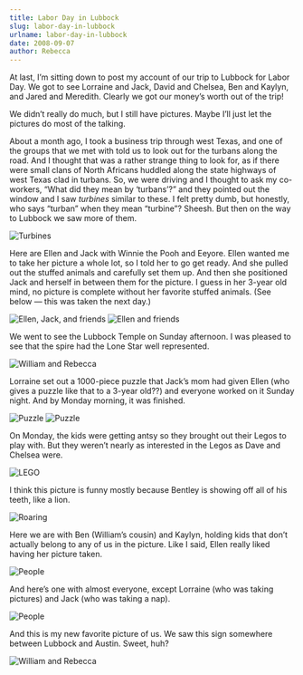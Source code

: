 ```yaml
---
title: Labor Day in Lubbock
slug: labor-day-in-lubbock
urlname: labor-day-in-lubbock
date: 2008-09-07
author: Rebecca
---
```

At last, I&#x02bc;m sitting down to post my account of our trip to Lubbock for
Labor Day. We got to see Lorraine and Jack, David and Chelsea, Ben and Kaylyn,
and Jared and Meredith. Clearly we got our money&#x02bc;s worth out of the trip!

We didn&#x02bc;t really do much, but I still have pictures. Maybe I&#x02bc;ll
just let the pictures do most of the talking.

About a month ago, I took a business trip through west Texas, and one of the
groups that we met with told us to look out for the turbans along the road. And
I thought that was a rather strange thing to look for, as if there were small
clans of North Africans huddled along the state highways of west Texas clad in
turbans. So, we were driving and I thought to ask my co-workers, &ldquo;What did
they mean by &lsquo;turbans&rsquo;?&rdquo; and they pointed out the window and I
saw *turbines* similar to these. I felt pretty dumb, but honestly, who says
&ldquo;turban&rdquo; when they mean &ldquo;turbine&rdquo;? Sheesh. But then on
the way to Lubbock we saw more of them.

<img src="{static}/images/2008-08-30-windmills.jpg" alt="Turbines" class="img-fluid">

Here are Ellen and Jack with Winnie the Pooh and Eeyore. Ellen wanted me to take
her picture a whole lot, so I told her to go get ready. And she pulled out the
stuffed animals and carefully set them up. And then she positioned Jack and
herself in between them for the picture. I guess in her 3-year old mind, no
picture is complete without her favorite stuffed animals. (See below &mdash;
this was taken the next day.)

<img src="{static}/images/2008-08-31-lubbock-01.jpg" alt="Ellen, Jack, and friends" class="img-fluid">

<img src="{static}/images/2008-09-01-lubbock-01.jpg" alt="Ellen and friends" class="img-fluid">

We went to see the Lubbock Temple on Sunday afternoon. I was pleased to see that
the spire had the Lone Star well represented.

<img src="{static}/images/2008-08-31-lubbock-02.jpg" alt="William and Rebecca" class="img-fluid">

Lorraine set out a 1000-piece puzzle that Jack&#x02bc;s mom had given Ellen (who
gives a puzzle like that to a 3-year old??) and everyone worked on it Sunday
night. And by Monday morning, it was finished.

<img src="{static}/images/2008-08-31-lubbock-03.jpg" alt="Puzzle" class="img-fluid">

<img src="{static}/images/2008-09-01-lubbock-02.jpg" alt="Puzzle" class="img-fluid">

On Monday, the kids were getting antsy so they brought out their Legos to play
with. But they weren&#x02bc;t nearly as interested in the Legos as Dave and
Chelsea were.

<img src="{static}/images/2008-09-01-lubbock-03.jpg" alt="LEGO" class="img-fluid">

I think this picture is funny mostly because Bentley is showing off all of his
teeth, like a lion.

<img src="{static}/images/2008-09-01-lubbock-04.jpg" alt="Roaring" class="img-fluid">

Here we are with Ben (William&#x02bc;s cousin) and Kaylyn, holding kids that
don&#x02bc;t actually belong to any of us in the picture. Like I said, Ellen
really liked having her picture taken.

<img src="{static}/images/2008-09-01-lubbock-05.jpg" alt="People" class="img-fluid">

And here&#x02bc;s one with almost everyone, except Lorraine (who was taking
pictures) and Jack (who was taking a nap).

<img src="{static}/images/2008-09-01-lubbock-06.jpg" alt="People" class="img-fluid">

And this is my new favorite picture of us. We saw this sign somewhere between
Lubbock and Austin. Sweet, huh?

<img src="{static}/images/2008-09-01-lubbock-07.jpg" alt="William and Rebecca" class="img-fluid">
